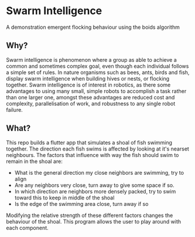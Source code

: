 # Swarm Intelligence

A demonstration emergent flocking behaviour using the boids algorithm

## Why?

Swarm intelligence is phenomenon where a group as able to achieve a common and sometimes complex goal, even though each individual follows a simple set of rules.
In nature organisms such as bees, ants, birds and fish, display swarm intelligence when building hives or nests, or flocking together.
Swarm intelligence is of interest in robotics, as there some advantages to using many small, simple robots to accomplish a task rather than one larger one, amongst these advantages are reduced cost and complexity, parallelisation of work, and robustness to any single robot failure.

## What?

This repo builds a flutter app that simulates a shoal of fish swimming together. The direction each fish swims is affected by looking at it's nearset neighbours. The factors that influence with way the fish should swim to remain in the shoal are:

- What is the general direction my close neighbors are swimming, try to align
- Are any neighbors very close, turn away to give some space if so.
- In which direction are neighbors more densely packed, try to swim toward this to keep in middle of the shoal
- Is the edge of the swimming area close, turn away if so

Modifying the relative strength of these different factors changes the behaviour of the shoal. This program allows the user to play around with each component.
